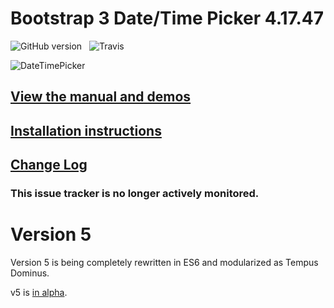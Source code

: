 # Bootstrap 3 Date/Time Picker 4.17.47
![GitHub version](https://badge.fury.io/gh/Eonasdan%2Fbootstrap-datetimepicker.png)&nbsp;&nbsp;&nbsp;![Travis](https://travis-ci.org/Eonasdan/bootstrap-datetimepicker.svg?branch=development)

![DateTimePicker](http://i.imgur.com/nfnvh5g.png)

## [View the manual and demos](http://eonasdan.github.io/bootstrap-datetimepicker/)

## [Installation instructions](http://eonasdan.github.io/bootstrap-datetimepicker/Installing/)

## [Change Log](http://eonasdan.github.io/bootstrap-datetimepicker/Changelog/)

### This issue tracker is no longer actively monitored.

# Version 5

Version 5 is being completely rewritten in ES6 and modularized as Tempus Dominus.

v5 is [in alpha](https://github.com/tempusdominus/bootstrap-3).


